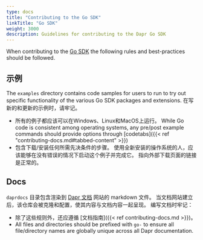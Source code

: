 ```yaml
---
type: docs
title: "Contributing to the Go SDK"
linkTitle: "Go SDK"
weight: 3000
description: Guidelines for contributing to the Dapr Go SDK
---
```


When contributing to the [Go SDK](https://github.com/dapr/go-sdk) the following rules and best-practices should be followed.

## 示例

The `examples` directory contains code samples for users to run to try out specific functionality of the various Go SDK packages and extensions. 在写新的和更新的示例时，请牢记。

- 所有的例子都应该可以在Windows、Linux和MacOS上运行。 While Go code is consistent among operating systems, any pre/post example commands should provide options through [codetabs]({{< ref "contributing-docs.md#tabbed-content" >}})
- 包含下载/安装任何所需先决条件的步骤。 使用全新安装的操作系统的人，应该能够在没有错误的情况下启动这个例子并完成它。 指向外部下载页面的链接是正常的。

## Docs

`daprdocs` 目录包含渲染到 [Dapr 文档](https://docs.dapr.io) 网站的 markdown 文件。 当文档网站建立后，该仓库会被克隆和配置，使其内容与文档内容一起呈现。 编写文档时牢记：

   - 除了这些规则外，还应遵循 [文档指南]({{< ref contributing-docs.md >}})。
   - All files and directories should be prefixed with `go-` to ensure all file/directory names are globally unique across all Dapr documentation.
